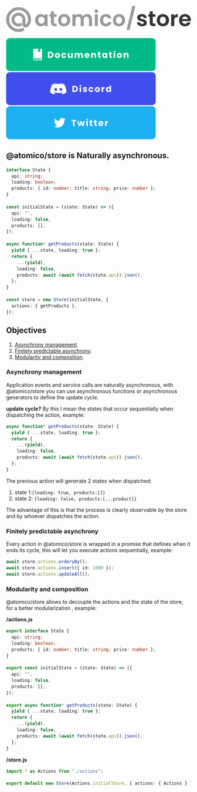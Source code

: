 ![@atomico/store](https://raw.githubusercontent.com/atomicojs/atomico/brand/atomico-store.svg)

[![doc](https://raw.githubusercontent.com/atomicojs/atomico/brand/link-to-doc.svg)](https://atomico.gitbook.io/doc/atomico/atomico-store) [![Discord](https://raw.githubusercontent.com/atomicojs/atomico/brand/link-to-discord.svg)](https://discord.gg/7z3rNhmkNE) [![Figma](https://raw.githubusercontent.com/atomicojs/atomico/brand/link-to-twitter.svg)](https://twitter.com/atomicojs)

## @atomico/store is Naturally asynchronous.

```ts
interface State {
  api: string;
  loading: boolean;
  products: { id: number; title: string; price: number };
}

const initialState = (state: State) => ({
  api: "",
  loading: false,
  products: [],
});

async function* getProducts(state: State) {
  yield { ...state, loading: true };
  return {
    ...(yield),
    loading: false,
    products: await (await fetch(state.api)).json(),
  };
}

const store = new Store(initialState, {
  actions: { getProducts },
});
```

## Objectives

1. [Asynchrony management](#asynchrony-management).
2. [Finitely predictable asynchrony](#finitely-predictable-asynchrony).
3. [Modularity and composition](#modularity-and-composition).

### Asynchrony management

Application events and service calls are naturally asynchronous, with @atomico/store you can use asynchronous functions or asynchronous generators to define the update cycle.

**update cycle?** By this I mean the states that occur sequentially when dispatching the action, example:

```ts
async function* getProducts(state: State) {
  yield { ...state, loading: true };
  return {
    ...(yield),
    loading: false,
    products: await (await fetch(state.api)).json(),
  };
}
```

The previous action will generate 2 states when dispatched:

1. state 1:`{loading: true, products:[]}`
2. state 2: `{loading: false, products:[...product]}`

The advantage of this is that the process is clearly observable by the store and by whoever dispatches the action.

### Finitely predictable asynchrony

Every action in @atomico/store is wrapped in a promise that defines when it ends its cycle, this will let you execute actions sequentially, example:

```ts
await store.actions.orderyBy();
await store.actions.insert({ id: 1000 });
await store.actions.updateAll();
```

### Modularity and composition

@atomico/store allows to decouple the actions and the state of the store, for a better modularization , example:

**/actions.js**

```ts
export interface State {
  api: string;
  loading: boolean;
  products: { id: number; title: string; price: number };
}

export const initialState = (state: State) => ({
  api: "",
  loading: false,
  products: [],
});

export async function* getProducts(state: State) {
  yield { ...state, loading: true };
  return {
    ...(yield),
    loading: false,
    products: await (await fetch(state.api)).json(),
  };
}
```

**/store.js**

```ts
import * as Actions from "./actions";

export default new Store(Actions.initialStore, { actions: { Actions } });
```
